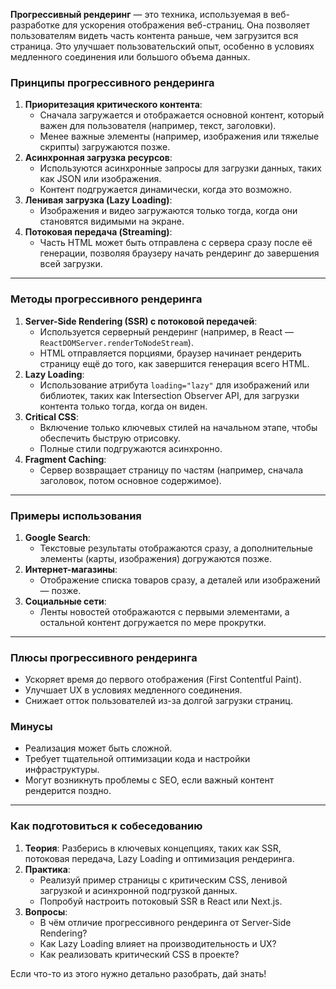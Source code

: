 **Прогрессивный рендеринг** — это техника, используемая в веб-разработке для ускорения отображения веб-страниц. Она позволяет пользователям видеть часть контента раньше, чем загрузится вся страница. Это улучшает пользовательский опыт, особенно в условиях медленного соединения или большого объема данных.

### Принципы прогрессивного рендеринга

1. **Приоритезация критического контента**:
    - Сначала загружается и отображается основной контент, который важен для пользователя (например, текст, заголовки).
    - Менее важные элементы (например, изображения или тяжелые скрипты) загружаются позже.
2. **Асинхронная загрузка ресурсов**:
    - Используются асинхронные запросы для загрузки данных, таких как JSON или изображения.
    - Контент подгружается динамически, когда это возможно.
3. **Ленивая загрузка (Lazy Loading)**:
    - Изображения и видео загружаются только тогда, когда они становятся видимыми на экране.
4. **Потоковая передача (Streaming)**:
    - Часть HTML может быть отправлена с сервера сразу после её генерации, позволяя браузеру начать рендеринг до завершения всей загрузки.

---

### Методы прогрессивного рендеринга

1. **Server-Side Rendering (SSR) с потоковой передачей**:
    - Используется серверный рендеринг (например, в React — `ReactDOMServer.renderToNodeStream`).
    - HTML отправляется порциями, браузер начинает рендерить страницу ещё до того, как завершится генерация всего HTML.
2. **Lazy Loading**:
    - Использование атрибута `loading="lazy"` для изображений или библиотек, таких как Intersection Observer API, для загрузки контента только тогда, когда он виден.
3. **Critical CSS**:
    - Включение только ключевых стилей на начальном этапе, чтобы обеспечить быструю отрисовку.
    - Полные стили подгружаются асинхронно.
4. **Fragment Caching**:
    - Сервер возвращает страницу по частям (например, сначала заголовок, потом основное содержимое).

---

### Примеры использования

1. **Google Search**:
    - Текстовые результаты отображаются сразу, а дополнительные элементы (карты, изображения) догружаются позже.
2. **Интернет-магазины**:
    - Отображение списка товаров сразу, а деталей или изображений — позже.
3. **Социальные сети**:
    - Ленты новостей отображаются с первыми элементами, а остальной контент догружается по мере прокрутки.

---

### Плюсы прогрессивного рендеринга

- Ускоряет время до первого отображения (First Contentful Paint).
- Улучшает UX в условиях медленного соединения.
- Снижает отток пользователей из-за долгой загрузки страниц.

### Минусы

- Реализация может быть сложной.
- Требует тщательной оптимизации кода и настройки инфраструктуры.
- Могут возникнуть проблемы с SEO, если важный контент рендерится поздно.

---

### Как подготовиться к собеседованию

1. **Теория**: Разберись в ключевых концепциях, таких как SSR, потоковая передача, Lazy Loading и оптимизация рендеринга.
2. **Практика**:
    - Реализуй пример страницы с критическим CSS, ленивой загрузкой и асинхронной подгрузкой данных.
    - Попробуй настроить потоковый SSR в React или Next.js.
3. **Вопросы**:
    - В чём отличие прогрессивного рендеринга от Server-Side Rendering?
    - Как Lazy Loading влияет на производительность и UX?
    - Как реализовать критический CSS в проекте?

Если что-то из этого нужно детально разобрать, дай знать!